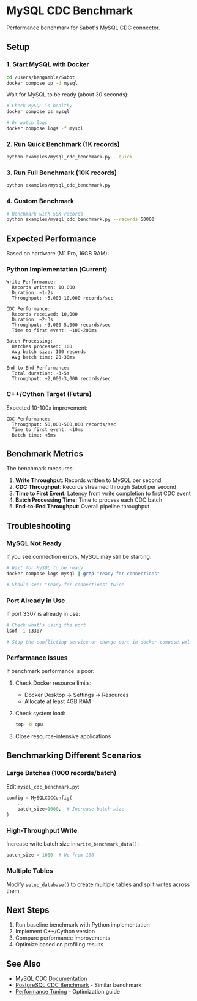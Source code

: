 # MySQL CDC Benchmark

Performance benchmark for Sabot's MySQL CDC connector.

## Setup

### 1. Start MySQL with Docker

```bash
cd /Users/bengamble/Sabot
docker compose up -d mysql
```

Wait for MySQL to be ready (about 30 seconds):

```bash
# Check MySQL is healthy
docker compose ps mysql

# Or watch logs
docker compose logs -f mysql
```

### 2. Run Quick Benchmark (1K records)

```bash
python examples/mysql_cdc_benchmark.py --quick
```

### 3. Run Full Benchmark (10K records)

```bash
python examples/mysql_cdc_benchmark.py
```

### 4. Custom Benchmark

```bash
# Benchmark with 50K records
python examples/mysql_cdc_benchmark.py --records 50000
```

## Expected Performance

Based on hardware (M1 Pro, 16GB RAM):

### Python Implementation (Current)

```
Write Performance:
  Records written: 10,000
  Duration: ~1-2s
  Throughput: ~5,000-10,000 records/sec

CDC Performance:
  Records received: 10,000
  Duration: ~2-3s
  Throughput: ~3,000-5,000 records/sec
  Time to first event: ~100-200ms

Batch Processing:
  Batches processed: 100
  Avg batch size: 100 records
  Avg batch time: 20-30ms

End-to-End Performance:
  Total duration: ~3-5s
  Throughput: ~2,000-3,000 records/sec
```

### C++/Cython Target (Future)

Expected 10-100x improvement:

```
CDC Performance:
  Throughput: 50,000-500,000 records/sec
  Time to first event: <10ms
  Batch time: <5ms
```

## Benchmark Metrics

The benchmark measures:

1. **Write Throughput**: Records written to MySQL per second
2. **CDC Throughput**: Records streamed through Sabot per second
3. **Time to First Event**: Latency from write completion to first CDC event
4. **Batch Processing Time**: Time to process each CDC batch
5. **End-to-End Throughput**: Overall pipeline throughput

## Troubleshooting

### MySQL Not Ready

If you see connection errors, MySQL may still be starting:

```bash
# Wait for MySQL to be ready
docker compose logs mysql | grep "ready for connections"

# Should see: "ready for connections" twice
```

### Port Already in Use

If port 3307 is already in use:

```bash
# Check what's using the port
lsof -i :3307

# Stop the conflicting service or change port in docker-compose.yml
```

### Performance Issues

If benchmark performance is poor:

1. Check Docker resource limits:
   - Docker Desktop → Settings → Resources
   - Allocate at least 4GB RAM

2. Check system load:
   ```bash
   top -o cpu
   ```

3. Close resource-intensive applications

## Benchmarking Different Scenarios

### Large Batches (1000 records/batch)

Edit `mysql_cdc_benchmark.py`:
```python
config = MySQLCDCConfig(
    ...
    batch_size=1000,  # Increase batch size
)
```

### High-Throughput Write

Increase write batch size in `write_benchmark_data()`:
```python
batch_size = 1000  # Up from 100
```

### Multiple Tables

Modify `setup_database()` to create multiple tables and split writes across them.

## Next Steps

1. Run baseline benchmark with Python implementation
2. Implement C++/Cython version
3. Compare performance improvements
4. Optimize based on profiling results

## See Also

- [MySQL CDC Documentation](../docs/MYSQL_CDC.md)
- [PostgreSQL CDC Benchmark](postgres_cdc_benchmark.py) - Similar benchmark
- [Performance Tuning](../docs/PERFORMANCE.md) - Optimization guide
